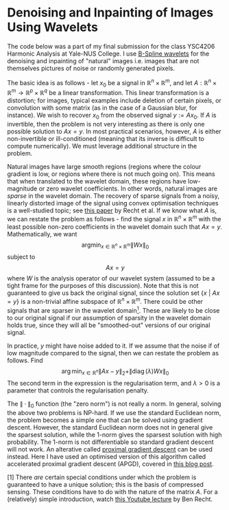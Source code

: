 Denoising and Inpainting of Images Using Wavelets
=================================================

The code below was a part of my final submission for the class YSC4206 Harmonic Analysis at Yale-NUS College. I use [B-Spline wavelets](https://en.wikipedia.org/wiki/Spline_wavelet) for the denoising and inpainting of "natural" images i.e. images that are not themselves pictures of noise or randomly generated pixels. 

The basic idea is as follows - let $x_0$ be a signal in $\mathbb{R}^n \times \mathbb{R}^m$, and let $A: \mathbb{R}^n \times \mathbb{R}^m \to \mathbb{R}^p \times \mathbb{R}^q$ be a linear transformation. This linear transformation is a distortion; for images, typical examples include deletion of certain pixels, or convolution with some matrix (as in the case of a Gaussian blur, for instance). We wish to recover $x_0$ from the observed signal $y := Ax_0$. If $A$ is invertible, then the problem is not very interesting as there is only one possible solution to $Ax = y$. In most practical scenarios, however, $A$ is either non-invertible or ill-conditioned (meaning that its inverse is difficult to compute numerically). We must leverage additional structure in the problem. 

Natural images have large smooth regions (regions where the colour gradient is low, or regions where there is not much going on). This means that when translated to the wavelet domain, these regions have low-magnitude or zero wavelet coefficients. In other words, natural images are *sparse* in the wavelet domain. The recovery of sparse signals from a noisy, linearly distorted image of the signal using convex optimisation techniques is a well-studied topic; see [this paper](https://arxiv.org/abs/1012.0621) by Recht et al. If we know what $A$ is, we can restate the problem as follows - find the signal $x$ in $\mathbb{R}^n \times \mathbb{R}^m$ with the least possible non-zero coefficients in the wavelet domain such that $Ax=y$. Mathematically, we want $$\operatorname{argmin}_{x \in \mathbb{R}^n \times \mathbb{R}^m} \|Wx\|_0$$ subject to $$Ax = y$$ where $W$ is the analysis operator of our wavelet system (assumed to be a tight frame for the purposes of this discussion). Note that this is not guaranteed to give us back the original signal, since the solution set $\{x\ |\ Ax = y \}$ is a non-trivial affine subspace of $\mathbb{R}^n \times \mathbb{R}^m$. There could be other signals that are sparser in the wavelet domain[<sup>1</sup>](#1). These are likely to be close to our original signal if our assumption of sparsity in the wavelet domain holds true, since they will all be "smoothed-out" versions of our original signal.

In practice, $y$ might have noise added to it. If we assume that the noise if of low magnitude compared to the signal, then we can restate the problem as follows. Find $$\arg \min_{x \in \mathbb{R}^n} \|Ax - y\|_2 + \|\operatorname{diag}(\lambda)Wx\|_0$$ The second term in the expression is the regularisation term, and $\lambda > 0$ is a parameter that controls the regularisation penalty. 

The $\| \cdot \|_0$ function (the "zero norm") is not really a norm. In general, solving the above two problems is NP-hard. If we use the standard Euclidean norm, the problem becomes a simple one that can be solved using gradient descent. However, the standard Euclidean norm does not in general give the sparsest solution, while the 1-norm gives the sparsest solution with high probability. The 1-norm is not differentiable so standard gradient descent will not work. An alterative called [proximal gradient descent](https://en.wikipedia.org/wiki/Proximal_gradient_method) can be used instead. Here I have used an optimised version of this algorithm called accelerated proximal gradient descent (APGD), covered in [this blog post](https://blogs.princeton.edu/imabandit/2013/04/01/acceleratedgradientdescent/). 

<a name="1"> </a>[1] There *are* certain special conditions under which the problem is guaranteed to have a unique solution; this is the basis of compressed sensing. These conditions have to do with the nature of the matrix $A$. For a (relatively) simple introduction, watch [this Youtube lecture](https://www.youtube.com/watch?v=6ZNLGTfbo7g) by Ben Recht. 
